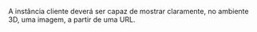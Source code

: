 A instância cliente deverá ser capaz de mostrar claramente, no ambiente 3D, uma imagem, a partir de uma URL.
